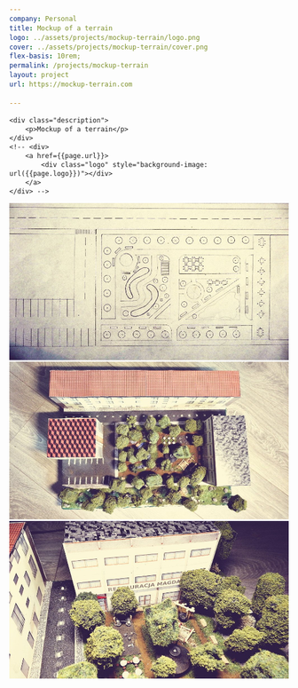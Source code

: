 ```yaml
---
company: Personal
title: Mockup of a terrain
logo: ../assets/projects/mockup-terrain/logo.png
cover: ../assets/projects/mockup-terrain/cover.png
flex-basis: 10rem;
permalink: /projects/mockup-terrain
layout: project
url: https://mockup-terrain.com

---
```


<div class="details">

	<div class="description">
		<p>Mockup of a terrain</p>
	</div>
	<!-- <div>
		<a href={{page.url}}>
			<div class="logo" style="background-image: url({{page.logo}})"></div>
		</a>
	</div> -->
</div>

<div class="project-image">
	<img src="../assets/projects/mockup-terrain/1.jpg" />
</div>
<div class="project-image">
	<img src="../assets/projects/mockup-terrain/2.jpg" />
</div>
<div class="project-image">
	<img src="../assets/projects/mockup-terrain/3.jpg" />
</div>
